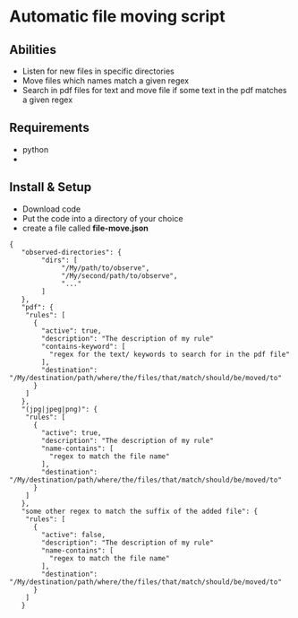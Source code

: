 # Automatic file moving script

## Abilities

- Listen for new files in specific directories
- Move files which names match a given regex
- Search in pdf files for text and move file if some text in the pdf matches a given regex

## Requirements

- python
- 

## Install & Setup

- Download code
- Put the code into a directory of your choice
- create a file called **file-move.json**

```
{
   "observed-directories": {
        "dirs": [
             "/My/path/to/observe",
             "/My/second/path/to/observe",
             "..."
        ]
   },
   "pdf": {
    "rules": [
      {
        "active": true,
        "description": "The description of my rule"
        "contains-keyword": [
          "regex for the text/ keywords to search for in the pdf file"
        ],
        "destination": "/My/destination/path/where/the/files/that/match/should/be/moved/to"
      }
    ]
   },
   "(jpg|jpeg|png)": {
    "rules": [
      {
        "active": true,
        "description": "The description of my rule"
        "name-contains": [
          "regex to match the file name"
        ],
        "destination": "/My/destination/path/where/the/files/that/match/should/be/moved/to"
      }
    ]
   },
   "some other regex to match the suffix of the added file": {
    "rules": [
      {
        "active": false,
        "description": "The description of my rule"
        "name-contains": [
          "regex to match the file name"
        ],
        "destination": "/My/destination/path/where/the/files/that/match/should/be/moved/to"
      }
    ]
   }


